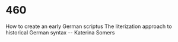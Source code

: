 # 460
How to create an early German scriptus The literization approach to historical German syntax -- Katerina Somers
